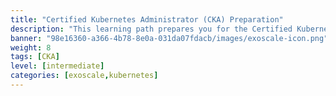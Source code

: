 ```yaml
---
title: "Certified Kubernetes Administrator (CKA) Preparation"
description: "This learning path prepares you for the Certified Kubernetes Administrator (CKA) exam, covering essential topics such as cluster architecture, installation, configuration, and troubleshooting."
banner: "98e16360-a366-4b78-8e0a-031da07fdacb/images/exoscale-icon.png"
weight: 8
tags: [CKA]
level: [intermediate]
categories: [exoscale,kubernetes]
---
```

